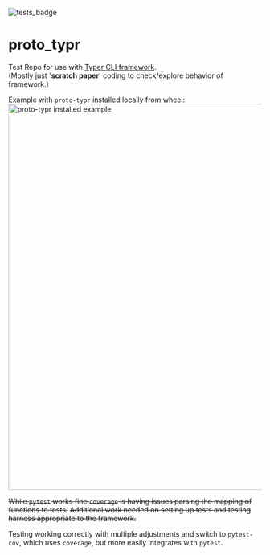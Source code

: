 ![tests_badge](https://github.com/ethanmsl/proto_typr/actions/workflows/test-poet.yml/badge.svg)

# proto_typr
Test Repo for use with [Typer CLI framework](https://typer.tiangolo.com/).   
(Mostly just '**scratch paper**' coding to check/explore behavior of framework.)


Example with `proto-typr` installed locally from wheel:
<img width="769" alt="proto-typr installed example" src="https://user-images.githubusercontent.com/33399972/215660485-a74087e1-0201-426e-8ecb-d42409a4b92d.png">



~~While `pytest` works fine `coverage` is having issues parsing the mapping of functions to tests.~~
~~Additional work needed on setting up tests and testing harness appropriate to the framework.~~

Testing working correctly with multiple adjustments and switch to `pytest-cov`, which uses `coverage`, but more easily integrates with `pytest`.


